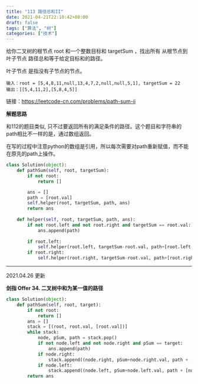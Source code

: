 ```yaml
---
title: "113 路径总和II"
date: 2021-04-21T22:10:42+08:00
draft: false
tags: ["算法", "树"]
categories: ["技术"]
---
```



给你二叉树的根节点 root 和一个整数目标和 targetSum ，找出所有 从根节点到叶子节点 路径总和等于给定目标和的路径。

叶子节点 是指没有子节点的节点。

```
输入：root = [5,4,8,11,null,13,4,7,2,null,null,5,1], targetSum = 22
输出：[[5,4,11,2],[5,8,4,5]]
```

链接：https://leetcode-cn.com/problems/path-sum-ii

**解题思路**

和112的题目类似, 只不过要返回所有的满足条件的路径。这个题目和字符串的path相比不一样的是，通过数组返回。

在写的过程中注意python的数组是引用，所以每次需要对path重新赋值，而不能在原先的path上操作。

```python
class Solution(object):
    def pathSum(self, root, targetSum):
        if not root:
            return []

        ans = []
        path = [root.val]
        self.helper(root, targetSum, path, ans)
        return ans
    
    def helper(self, root, targetSum, path, ans):
        if not root.left and not root.right and targetSum == root.val:
            ans.append(path) 
        
        if root.left:
            self.helper(root.left, targetSum-root.val, path+[root.left.val], ans)
        if root.right:
            self.helper(root.right, targetSum-root.val, path+[root.right.val], ans)
```

---

2021.04.26 更新 

**剑指 Offer 34. 二叉树中和为某一值的路径**

```python
class Solution(object):
    def pathSum(self, root, target):
        if not root:
            return []
        ans = []
        stack = [(root, root.val, [root.val])]
        while stack:
            node, pSum, path = stack.pop()
            if not node.left and not node.right and pSum == target:
                ans.append(path)
            if node.right:
                stack.append((node.right, pSum+node.right.val, path + [node.right.val]))
            if node.left:
                stack.append((node.left, pSum+node.left.val, path + [node.left.val]))
        return ans
```
